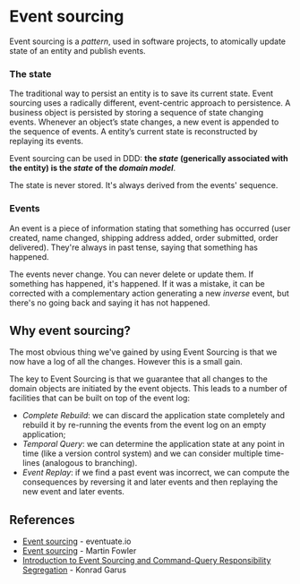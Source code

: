# Event sourcing

Event sourcing is a *pattern*, used in software projects, to atomically update state of an entity and publish events.

### The state

The traditional way to persist an entity is to save its current state. Event sourcing uses a radically different, event-centric approach to persistence. A business object is persisted by storing a sequence of state changing events. Whenever an object’s state changes, a new event is appended to the sequence of events. A entity’s current state is reconstructed by replaying its events.

Event sourcing can be used in DDD: **the *state* (generically associated with the entity) is the *state* of the *domain model***.

The state is never stored. It's always derived from the events' sequence.

### Events

An event is a piece of information stating that something has occurred (user created, name changed, shipping address added, order submitted, order delivered). They're always in past tense, saying that something has happened.

The events never change. You can never delete or update them. If something has happened, it's happened. If it was a mistake, it can be corrected with a complementary action generating a new *inverse* event, but there's no going back and saying it has not happened.

## Why event sourcing?

The most obvious thing we've gained by using Event Sourcing is that we now have a log of all the changes.
However this is a small gain. 

The key to Event Sourcing is that we guarantee that all changes to the domain objects are initiated by the event objects. This leads to a number of facilities that can be built on top of the event log:

- *Complete Rebuild*: we can discard the application state completely and rebuild it by re-running the events from the event log on an empty application;
- *Temporal Query*: we can determine the application state at any point in time (like a version control system) and we can consider multiple time-lines (analogous to branching).
- *Event Replay*: if we find a past event was incorrect, we can compute the consequences by reversing it and later events and then replaying the new event and later events.

## References

- [Event sourcing](http://eventuate.io/whyeventsourcing.html) - eventuate.io
- [Event sourcing](https://martinfowler.com/eaaDev/EventSourcing.html) - Martin Fowler
- [Introduction to Event Sourcing and Command-Query Responsibility Segregation](http://squirrel.pl/blog/2015/08/31/introduction-to-event-sourcing-and-command-query-responsibility-segregation/) - Konrad Garus